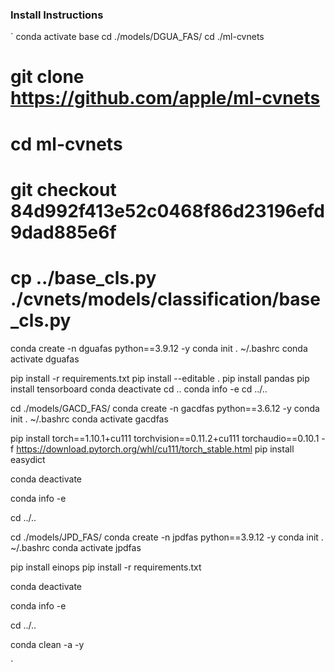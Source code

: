 


### Install Instructions

`
conda activate base
cd ./models/DGUA_FAS/
cd ./ml-cvnets
# git clone https://github.com/apple/ml-cvnets
# cd ml-cvnets
# git checkout 84d992f413e52c0468f86d23196efd9dad885e6f
# cp ../base_cls.py ./cvnets/models/classification/base_cls.py
conda create -n dguafas python==3.9.12 -y
conda init
. ~/.bashrc
conda activate dguafas 
     
pip install -r requirements.txt
pip install --editable .
pip install pandas
pip install tensorboard
conda deactivate
cd ..
conda info -e
cd ../..

cd ./models/GACD_FAS/
conda create -n gacdfas python==3.6.12 -y
conda init
. ~/.bashrc
conda activate gacdfas 

pip install torch==1.10.1+cu111 torchvision==0.11.2+cu111 torchaudio==0.10.1 -f https://download.pytorch.org/whl/cu111/torch_stable.html
pip install easydict

conda deactivate

conda info -e

cd ../..

cd ./models/JPD_FAS/
conda create -n jpdfas python==3.9.12 -y
conda init
. ~/.bashrc
conda activate jpdfas 

pip install einops
pip install -r requirements.txt

conda deactivate

conda info -e

cd ../..

conda clean -a -y

`
